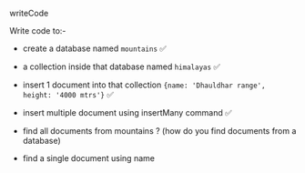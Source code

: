 writeCode

Write code to:-

- create a database named `mountains` ✅
- a collection inside that database named `himalayas` ✅
- insert 1 document into that collection `{name: 'Dhauldhar range', height: '4000 mtrs'}` ✅

- insert multiple document using insertMany command ✅
- find all documents from mountains ? (how do you find documents from a database)
- find a single document using name
